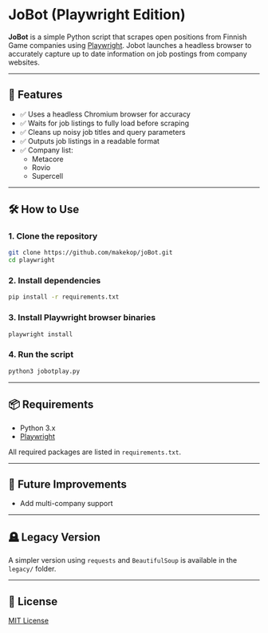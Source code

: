# JoBot (Playwright Edition)

**JoBot** is a simple Python script that scrapes open positions from Finnish Game companies using [Playwright](https://playwright.dev/python/). Jobot launches a headless browser to accurately capture up to date information on job postings from company websites.

---

## 🚀 Features

- ✅ Uses a headless Chromium browser for accuracy  
- ✅ Waits for job listings to fully load before scraping  
- ✅ Cleans up noisy job titles and query parameters  
- ✅ Outputs job listings in a readable format
- ✅ Company list:
    - Metacore
    - Rovio
    - Supercell

---

## 🛠️ How to Use

### 1. Clone the repository

```bash
git clone https://github.com/makekop/joBot.git
cd playwright
```

### 2. Install dependencies

```bash
pip install -r requirements.txt
```

### 3. Install Playwright browser binaries

```bash
playwright install
```

### 4. Run the script

```bash
python3 jobotplay.py
```

---

## 📦 Requirements

-   Python 3.x
-   [Playwright](https://playwright.dev/python/)

All required packages are listed in `requirements.txt`.

---

## 🧭 Future Improvements

-   Add multi-company support

---

## 🪦 Legacy Version

A simpler version using `requests` and `BeautifulSoup` is available in the `legacy/` folder.

---

## 📄 License

[MIT License](https://mit-license.org/)
